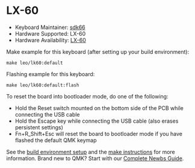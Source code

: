 # LX-60

* Keyboard Maintainer: [sdk66](https://github.com/sdk66)
* Hardware Supported: LX-60
* Hardware Availability: [LX-60](https://www.leo.com)

Make example for this keyboard (after setting up your build environment):

    make leo/lk60:default
        
Flashing example for this keyboard:

    make leo/lk60:default:flash

To reset the board into bootloader mode, do one of the following:

* Hold the Reset switch mounted on the bottom side of the PCB while connecting the USB cable
* Hold the Escape key while connecting the USB cable (also erases persistent settings)
* Fn+R_Shift+Esc will reset the board to bootloader mode if you have flashed the default QMK keymap

See the [build environment setup](https://docs.qmk.fm/#/getting_started_build_tools) and the [make instructions](https://docs.qmk.fm/#/getting_started_make_guide) for more information. Brand new to QMK? Start with our [Complete Newbs Guide](https://docs.qmk.fm/#/newbs).
